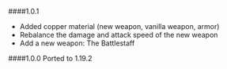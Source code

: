 ####1.0.1
- Added copper material (new weapon, vanilla weapon, armor)
- Rebalance the damage and attack speed of the new weapon
- Add a new weapon: The Battlestaff

####1.0.0
Ported to 1.19.2